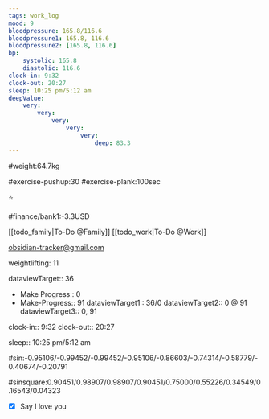 ```yaml
---
tags: work_log
mood: 9
bloodpressure: 165.8/116.6
bloodpressure1: 165.8, 116.6
bloodpressure2: [165.8, 116.6]
bp:
    systolic: 165.8
    diastolic: 116.6
clock-in: 9:32
clock-out: 20:27
sleep: 10:25 pm/5:12 am
deepValue: 
    very: 
        very: 
            very: 
                very: 
                    very: 
                        deep: 83.3
---
```


#weight:64.7kg

#exercise-pushup:30
#exercise-plank:100sec


⭐


#finance/bank1:-3.3USD

[[todo_family|To-Do @Family]]
[[todo_work|To-Do @Work]]

obsidian-tracker@gmail.com

weightlifting: 11

dataviewTarget:: 36
- Make Progress:: 0
- Make-Progress:: 91
dataviewTarget1:: 36/0
dataviewTarget2:: 0 @ 91
dataviewTarget3:: 0, 91

clock-in:: 9:32
clock-out:: 20:27

sleep:: 10:25 pm/5:12 am

#sin:-0.95106/-0.99452/-0.99452/-0.95106/-0.86603/-0.74314/-0.58779/-0.40674/-0.20791

#sinsquare:0.90451/0.98907/0.98907/0.90451/0.75000/0.55226/0.34549/0.16543/0.04323

- [x] Say I love you

